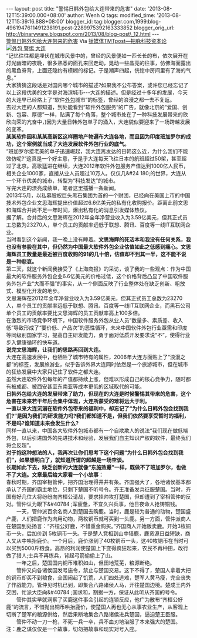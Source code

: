 --- layout: post title: "警惕日韩外包给大连带来的危害" date:
'2013-08-12T15:39:00.000+08:00' author: Wenh Q tags: modified\_time:
'2013-08-12T15:39:16.888+08:00' blogger\_id:
tag:blogger.com,1999:blog-4961947611491238191.post-2289975392163333852
blogger\_orig\_url:
http://binaryware.blogspot.com/2013/08/blog-post\_12.html ---
[\
警惕日韩外包给大连带来的危害](http://www.tmtpost.com/54466.html)
Via [钛媒体TMTpost—把脉科技资本论](http://www.tmtpost.com/)
\
[![外包 警惕 大连
](http://www.tmtpost.com/wp-content/uploads/2013/08/13758350141.jpg "警惕日韩外包对大连造成的危害")](http://www.tmtpost.com/wp-content/uploads/2013/08/13758350141.jpg)\
“记忆往往都是埋伏在城市风景中的，曾经的风景便如一匹长长的布，依次展开在灯光幽暗的夜晚，很多熟悉的面孔来回走动，晃动一些晶亮的往事，仿佛海面露出的黑鱼脊背，上面还隐约有模糊的标记。于是潮声四起，恍惚中房间里有了海的气息。”\
大家猜猜这段话是对国内哪个城市的描述?如果我不公布答案，或许您已经忘记了以上这段优美的文字是对海滨城市---大连的描述。但是经过十多年的发展，今天的大连早已经烙上了“软件[外包](http://www.tmtpost.com/tag/%E5%A4%96%E5%8C%85 "查看 外包 中的全部文章")城市”的标签，曾经的浪漫之都一去不复返。\
去过大连的人都知道，到处能看到“软件外包服务”的广告，就像北京的“爱国、创新、包容、厚德”一样，贴满了每个角落，整个城市处在了一种科技发展带来的欣欣向荣的亢奋中，)因为大量日韩外包单子的涌入，大连貌似要迎来了一场跨越发展的变革。\
**某某软件园和某某高新区这样圈地产物遍布大连各地，而且因为印度班加罗尔的成功，这个案例就当成了大连发展软件外包行业的底气。**\
“班加罗尔接老美的单子迅速崛起，我大连离发达的日韩这么近，为什么我们不能效仿呢?”这真是一个好主意，于是乎大连每天飞往日本的航班超过50架，甚至超过了北京。高歌猛进在继续，大连2012年软件外包服务产值达到1000亿人民币，相关企业1000家，直接从业人员超过10万人。仅仅几&\#24
180;的世界，大连从一个环节优美的城市，转型为“科技发达”的城市。\
写完大连的漂亮成绩单，笔者这里插播一条新闻。\
2013年5月，以私募股权巨头黑石集团为首的一个财团，已经向在美国上市的中国技术外包企业文思海辉提出价值超过6.6亿美元的私有化收购报价。距离此前文思和海辉合并尚不足一年时间，爆出私有化的消息引发媒体热议。\
据了解。合并后的文思海辉在2012年全年净营业收入为3.59亿美元，但其正式员工总数为23270人，单个员工的贡献率远低于联想、腾讯、百度等一线IT互联网企业。\
当时看到这个新闻，我一晚上没有睡着。**文思海辉的死活本和我没有任何关系，我也没有参股在其中，但仍然为中国最大软件外包企业估值如此之低感到痛心。文思海辉员工数量是最近被百度收购的91的几十倍，估值却不到其一半，这不能不说是一种悲哀。**\
第二天，就这个新闻我接受了《上海商报》的采访，谈了我的一些观点：作为中国最大的软件服务外包企业6.6亿美元的价格过低，这个价格背后凸显了中国软件服务外包产业“大而不强”的事实，从一个侧面反映了行业整体处在缺乏创新、粗放式、模型化开发的地步。\
文思海辉在2012年全年净营业收入为3.59亿美元，但其正式员工总数为23270人，单个员工的贡献率远低于联想、腾讯、百度等一线IT互联网企业，而黑石公司单个员工的贡献率要比文思海辉的员工贡献率高上100多倍。\
在激烈的市场竞争环境下，中国软件服务外包从业人员“数量多、素质差、收入低”导致形成了“要价低、产品次”的恶性循环，未来中国软件外包行业亟需和印度等同级别国家学习，提高自主研发能力，勇于面对低质开发要求说“不”，使得行业步入健康循环的快车道。\
**说完文思海辉，让我们的思路再回到大连。**\
大连在高速发展中，也牺牲了城市特有的属性，2006年大连方面贴上了“浪漫之都”的标签，发展旅游业，似乎告诉外界大连同时依然是一个旅游城市，但在城市的狂热发展中大家只记住了软件之都大连。\
虽然大连软件外包每年的产值都持续上涨，但难以形成自己的核心竞争力，随时都有被成都、被西安甚至东南亚等成本更低的区域取代的可能。\
**日韩外包给大连的发展带来了助力，但现在的大连是时候警惕其带来的危害，这个危害在未来若干年后会集中体现，大连所蒙受的难将远大于利。**\
**一直以来大连沉溺在软件外包带来的福利中，却忘记了“为什么日韩外包会找到我们?”是因为我们的研发能力吗?我们都知道不是，但我们依然要享受暂时的福利，不是吗?谁知道未来会发生什么?**\
同样一直以来，中国各大软件外包城市都有一个自欺欺人的说法“我们现在做低端外包，以后引进国外的先进技术和经验，发展我们自主知识产权的软件，最终我们将会反超”。\
**对于抱这种想法的人，我再次让你们思考下这个问题“为什么日韩外包会找到我们”，如果想明白了，就知道所谓的超越是一场空谈。**\
**长期如此下去，缺乏创新的大连就像“东施效颦”一样，既做不了班加罗尔，也做不了大连。文章最后给大家看一个小故事：**\
春秋时期，齐国宰相管仲，把齐国治理得井井有条。齐国强大了，各地诸侯基本都承认了齐国的霸主地位，只剩下楚国不听号令。齐王准备发兵征服楚国。当时，齐国有好几位大将纷纷向齐桓公请战，要求挂帅攻打楚国，但却遭到了宰相管仲的反对。管仲认为眼下&\#40784
;军疲惫，不宜久兴兵事，他日夜命人抢铸铜钱。\
　　一天，管仲派百余名商人到楚国去购鹿。当时，鹿是较为普通的动物，楚国盛产鹿，人们把鹿作为肉用动物，两枚铜币就可买到一头鹿。另一方面，管仲派商人在楚国到处扬言：“齐桓公好鹿，不惜重金购买。”齐国商人开始贩卖鹿。开始3枚铜币一头，后加价到
5枚铜币一头。于是楚人竞相到山中猎鹿，鹿资源日益短缺，商人又从中哄抬鹿价。一个月后，鹿价涨到了40枚铜币一头，这40枚铜币在当时可以买到5000斤粮食。高昂的利润使楚国上下变得疯狂起来，农民不再种田，改行做了猎人;士兵不再练兵，背起弓箭偷偷上了山。\
　　一年之后，楚国国内铜币堆积如山，但田地荒芜，粮源断绝。\
　　管仲又向各诸侯国发号施令，禁止与楚国交易。这下不得了，楚国人拿着大把的铜币却买不到粮食，全国闹起了饥荒，人们四处逃难，楚军人黄马瘦，完全丧失了作战能力。管仲见时机已到，即集合八路诸侯人马，开往楚国边境。楚成王内外交困，忙派大臣向&\#40784
;国求和，割据一方，保证从此听从齐国的号令。\
　　管仲其实早就洞察了买鹿这件事会引起的连锁反应，他广为散布“齐桓公好鹿”的流言，不惜抛出铜币哄抬鹿价，使楚国人再也无心从事农业生产，从客观上切断了楚军的粮源供给，然后果断地集合八路诸侯进兵楚国，逼迫楚王臣服。\
　　管仲不动一刀一枪，不死一兵一卒，兵不血刃地治服了本来强大的楚国。\
注：鹿之谋仅仅是一个故事，切勿把故事和现实对号入座。
